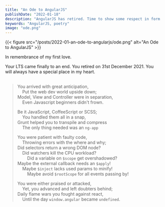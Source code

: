 ```yaml
---
title: "An Ode to AngularJS"
publishDate: "2022-01-18"
description: "AngularJS has retired. Time to show some respect in form of an ode."
keywords: "AngularJS, poetry"
image: "ode.png"
---
```


{{< figure src="/posts/2022-01-an-ode-to-angularjs/ode.png" alt="An Ode to AngularJS" >}}

In remembrance of my first love.

Your LTS came finally to an end. You retired on 31st December 2021. You will always have a special place in my heart.
<br><br>

> You arrived with great anticipation,<br>
> &nbsp;&nbsp;&nbsp;&nbsp;Put the web dev world upside down;<br>
> Model, View and Controller were in separation,<br>
> &nbsp;&nbsp;&nbsp;&nbsp;Even Javascript beginners didn't frown.<br>
> 
> Be it JavaScript, CoffeeScript or SCSS;<br>
> &nbsp;&nbsp;&nbsp;&nbsp;You handled them all in a snap,<br>
> Grunt helped you to transpile and compress<br>
> &nbsp;&nbsp;&nbsp;&nbsp;The only thing needed was an `ng-app`<br>
> 
> You were patient with faulty code,<br>
> &nbsp;&nbsp;&nbsp;&nbsp;Throwing errors with the where and why;<br>
> Did selectors return a wrong DOM node?<br>
> &nbsp;&nbsp;&nbsp;&nbsp;Did watchers kill the CPU workload?<br>
> &nbsp;&nbsp;&nbsp;&nbsp;&nbsp;&nbsp;&nbsp;&nbsp;Did a variable on `$scope` get overshadowed?<br>
> Maybe the external callback needs an `$apply`!<br>
> &nbsp;&nbsp;&nbsp;&nbsp;Maybe `$inject` lacks used params to minify!<br>
> &nbsp;&nbsp;&nbsp;&nbsp;&nbsp;&nbsp;&nbsp;&nbsp;Maybe avoid `$rootScope` for all events passing by!<br>
> 
> You were either praised or attacked,<br>
> &nbsp;&nbsp;&nbsp;&nbsp;Yet, you advanced and left doubters behind;<br>
> Daily flame wars you fought against react,<br>
> &nbsp;&nbsp;&nbsp;&nbsp;Until the day `window.angular` became `undefined`.<br>